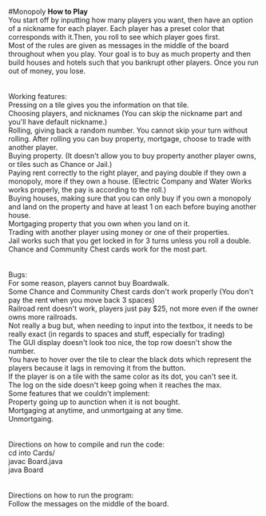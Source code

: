 #Monopoly
<b>How to Play</b><br>
You start off by inputting how many players you want, then have an option of a nickname for each player. Each player has a preset color that corresponds with it.Then, you roll to see which player goes first. <br>
Most of the rules are given as messages in the middle of the board throughout when you play. Your goal is to buy as much property and then build houses and hotels such that you bankrupt other players. Once you run out of money, you lose.<br>
<br><br>
Working features: <br>
Pressing on a tile gives you the information on that tile. <br>
Choosing players, and nicknames (You can skip the nickname part and you'll have default nickname.) <br>
Rolling, giving back a random number. You cannot skip your turn without rolling. After rolling you can buy property, mortgage, choose to trade with another player. <br>
Buying property. (It doesn't allow you to buy property another player owns, or tiles such as Chance or Jail.) <br>
Paying rent correctly to the right player, and paying double if they own a monopoly, more if they own a house. (Electric Company and Water Works works properly, the pay is according to the roll.) <br>
Buying houses, making sure that you can only buy if you own a monopoly and land on the property and have at least 1 on each before buying another house. <br>
Mortgaging property that you own when you land on it. <br>
Trading with another player using money or one of their properties. <br>
Jail works such that you get locked in for 3 turns unless you roll a double. <br>
Chance and Community Chest cards work for the most part. <br>
<br><br>
Bugs: <br>
For some reason, players cannot buy Boardwalk. <br>
Some Chance and Community Chest cards don't work properly (You don't pay the rent when you move back 3 spaces) <br>
Railroad rent doesn't work, players just pay $25, not more even if the owner owns more railroads. <br>
Not really a bug but, when needing to input into the textbox, it needs to be really exact (in regards to spaces and stuff, especially for trading) <br>
The GUI display doesn't look too nice, the top row doesn't show the number. <br>
You have to hover over the tile to clear the black dots which represent the players because it lags in removing it from the button. <br>
If the player is on a tile with the same color as its dot, you can't see it. <br>
The log on the side doesn't keep going when it reaches the max. <br>
Some features that we couldn't implement: <br>
Property going up to aunction when it is not bought. <br>
Mortgaging at anytime, and unmortgaing at any time. <br>
Unmortgaing. <br>
<br><br>
Directions on how to compile and run the code: <br>
cd into Cards/ <br>
javac Board.java <br>
java Board <br>
<br><br>
Directions on how to run the program: <br>
Follow the messages on the middle of the board. 